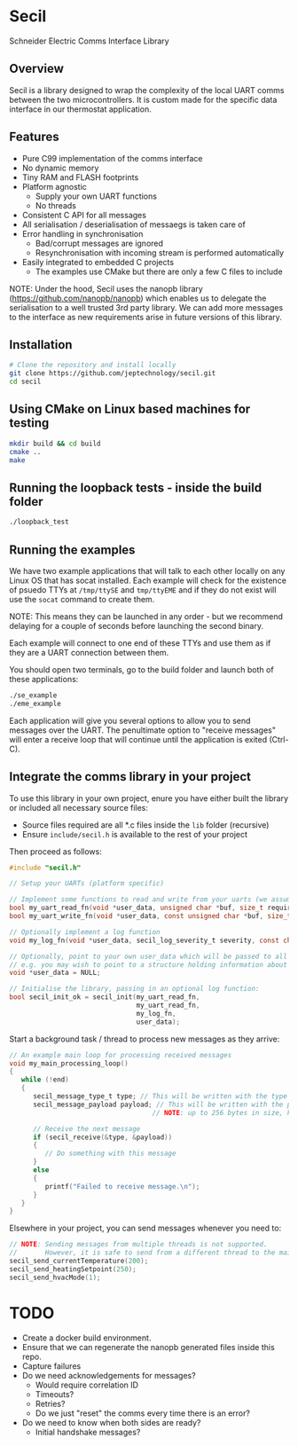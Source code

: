 # Secil
Schneider Electric Comms Interface Library

## Overview
Secil is a library designed to wrap the complexity of the local UART comms between the two microcontrollers.
It is custom made for the specific data interface in our thermostat application.

## Features
- Pure C99 implementation of the comms interface
- No dynamic memory
- Tiny RAM and FLASH footprints
- Platform agnostic
   - Supply your own UART functions
   - No threads
- Consistent C API for all messages
- All serialisation / deserialisation of messaegs is taken care of
- Error handling in synchronisation
  - Bad/corrupt messages are ignored
  - Resynchronisation with incoming stream is performed automatically
- Easily integrated to embedded C projects
  - The examples use CMake but there are only a few C files to include

NOTE: Under the hood, Secil uses the nanopb library (https://github.com/nanopb/nanopb) which enables us to delegate the serialisation to a well trusted 3rd party library. We can add more messages to the interface as new requirements arise in future versions of this library.

## Installation

```bash
# Clone the repository and install locally
git clone https://github.com/jeptechnology/secil.git
cd secil
```

## Using CMake on Linux based machines for testing

```bash
mkdir build && cd build
cmake ..
make
```

## Running the loopback tests - inside the build folder

```bash
./loopback_test
```

## Running the examples 

We have two example applications that will talk to each other locally on any Linux OS that has socat installed.
Each example will check for the existence of psuedo TTYs at `/tmp/ttySE` and `tmp/ttyEME` and if they do not exist will use
the `socat` command to create them. 

NOTE: This means they can be launched in any order - but we recommend delaying for a couple of seconds before launching the second binary.

Each example will connect to one end of these TTYs and use them as if they are a UART connection between them.

You should open two terminals, go to the build folder and launch both of these applications:

```bash
./se_example
./eme_example
```

Each application will give you several options to allow you to send messages over the UART.
The penultimate option to "receive messages" will enter a receive loop that will continue until the application is exited (Ctrl-C).

## Integrate the comms library in your project

To use this library in your own project, enure you have either built the library or included all necessary source files:

- Source files required are all *.c files inside the `lib` folder (recursive)
- Ensure `include/secil.h` is available to the rest of your project

Then proceed as follows:

```C
#include "secil.h"

// Setup your UARTs (platform specific)

// Implement some functions to read and write from your uarts (we assume you have created these)
bool my_uart_read_fn(void *user_data, unsigned char *buf, size_t required_count);
bool my_uart_write_fn(void *user_data, const unsigned char *buf, size_t count);

// Optionally implement a log function
void my_log_fn(void *user_data, secil_log_severity_t severity, const char *message);

// Optionally, point to your own user_data which will be passed to all the callback functions above
// e.g. you may wish to point to a structure holding information about your UART config
void *user_data = NULL; 

// Initialise the library, passing in an optional log function:
bool secil_init_ok = secil_init(my_uart_read_fn, 
                                my_uart_read_fn, 
                                my_log_fn, 
                                user_data);
```

Start a background task / thread to process new messages as they arrive:

```C
// An example main loop for processing received messages
void my_main_processing_loop()
{
   while (!end)
   {
      secil_message_type_t type; // This will be written with the type of message received.
      secil_message_payload payload; // This will be written with the payload - which is a union of well typed message data.
                                    // NOTE: up to 256 bytes in size, keep an eye on stack usage if tight.

      // Receive the next message
      if (secil_receive(&type, &payload))
      {
         // Do something with this message
      }
      else
      {
         printf("Failed to receive message.\n");
      }
   }
}
```

Elsewhere in your project, you can send messages whenever you need to:

```C
// NOTE: Sending messages from multiple threads is not supported.
//       However, it is safe to send from a different thread to the main processing thread.
secil_send_currentTemperature(200);
secil_send_heatingSetpoint(250);
secil_send_hvacMode(1);
```

# TODO

- Create a docker build environment.
- Ensure that we can regenerate the nanopb generated files inside this repo.
- Capture failures
- Do we need acknowledgements for messages?
  - Would require correlation ID
  - Timeouts?
  - Retries?
  - Do we just "reset" the comms every time there is an error?
- Do we need to know when both sides are ready? 
  - Initial handshake messages?